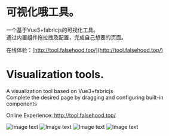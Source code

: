 # 可视化哦工具。

一个基于Vue3+fabricjs的可视化工具。\
通过内置组件拖拉拽及配置，完成自己想要的页面。

在线体验：[http://tool.falsehood.top/](http://tool.falsehood.top/)

# Visualization tools.
A visualization tool based on Vue3+fabricjs\
Complete the desired page by dragging and configuring built-in components

Online Experience:[ http://tool.falsehood.top/ ]( http://tool.falsehood.top/ )


![Image text](http://file.falsehood.top/static/img/newzutai/1679051128070_1679051128701.png)
![Image text](http://file.falsehood.top/static/img/newzutai/1679051141344_1679051141967.png)
![Image text](http://file.falsehood.top/static/img/newzutai/1679051656396_1679051657026.png)
![Image text](http://file.falsehood.top/static/img/newzutai/1679051738975_1679051739606.png)
